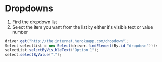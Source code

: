 # Dropdowns

1. Find the dropdown list
2. Select the item you want from the list by either it's visible text or value number

```java
driver.get("http://the-internet.herokuapp.com/dropdown");
Select selectList = new Select(driver.findElement(By.id("dropdown")));
selectList.selectByVisibleText("Option 1");
select.selectByValue("1");
```
